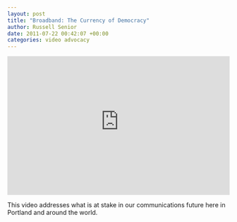 ```yaml
---
layout: post
title: "Broadband: The Currency of Democracy"
author: Russell Senior
date: 2011-07-22 00:42:07 +00:00
categories: video advocacy
---
```

<iframe width="100%" height="315" src="https://www.youtube-nocookie.com/embed/u5XIyW8onbA?rel=0" frameborder="0" gesture="media" allow="encrypted-media" allowfullscreen></iframe>

This video addresses what is at stake in our communications future here in Portland and around the world.
